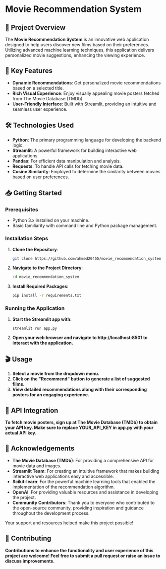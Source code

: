 # Movie Recommendation System

## 🚀 Project Overview

The **Movie Recommendation System** is an innovative web application designed to help users discover new films based on their preferences. Utilizing advanced machine learning techniques, this application delivers personalized movie suggestions, enhancing the viewing experience.

## 🌟 Key Features

- **Dynamic Recommendations**: Get personalized movie recommendations based on a selected title.
- **Rich Visual Experience**: Enjoy visually appealing movie posters fetched from The Movie Database (TMDb).
- **User-Friendly Interface**: Built with Streamlit, providing an intuitive and seamless user experience.

## 🛠 Technologies Used

- **Python**: The primary programming language for developing the backend logic.
- **Streamlit**: A powerful framework for building interactive web applications.
- **Pandas**: For efficient data manipulation and analysis.
- **Requests**: To handle API calls for fetching movie data.
- **Cosine Similarity**: Employed to determine the similarity between movies based on user preferences.

## 📥 Getting Started

### Prerequisites

- Python 3.x installed on your machine.
- Basic familiarity with command line and Python package management.

### Installation Steps

1. **Clone the Repository**:
   ```bash
   git clone https://github.com/ahmed20455/movie_recommendation_system.git

2. **Navigate to the Project Directory**:
    ```bash
    cd movie_recommendation_system

3. **Install Required Packages**:
    ```bash
    pip install -r requirements.txt

### Running the Application

1. **Start the Streamlit app with**:
    ```bash
    streamlit run app.py

2. **Open your web browser and navigate to http://localhost:8501 to interact with the application.**

## 🎬 Usage

1. **Select a movie from the dropdown menu.**
2. **Click on the "Recommend" button to generate a list of suggested films.**
3. **View detailed recommendations along with their corresponding posters for an engaging experience.**

## 🔑 API Integration

**To fetch movie posters, sign up at The Movie Database (TMDb) to obtain your API key. Make sure to replace YOUR_API_KEY in app.py with your actual API key.**

## 🙏 Acknowledgements

- **The Movie Database (TMDb)**: For providing a comprehensive API for movie data and images.
- **Streamlit Team**: For creating an intuitive framework that makes building interactive web applications easy and accessible.
- **Scikit-learn**: For the powerful machine learning tools that enabled the implementation of the recommendation algorithm.
- **OpenAI**: For providing valuable resources and assistance in developing the project.
- **Community Contributors**: Thank you to everyone who contributed to the open-source community, providing inspiration and guidance throughout the development process.

Your support and resources helped make this project possible!


## 🤝 Contributing

**Contributions to enhance the functionality and user experience of this project are welcome! Feel free to submit a pull request or raise an issue to discuss improvements.**
